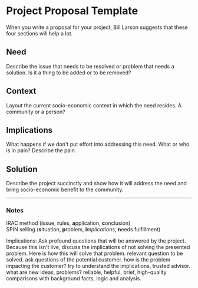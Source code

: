 # Project Proposal Template
When you write a proposal for your project, Bill Larson suggests that these four sections will help a lot.

## Need
Describe the issue that needs to be resolved or problem that needs a solution. Is it a thing to be added or to be removed?
## Context
Layout the current socio-economic context in which the need resides. A community or a person?
## Implications
What happens if we don't put effort into addressing this need.  What or who is in pain? Describe the pain. 
## Solution
Describe the project succinctly and show how it will address the need and bring socio-economic benefit to the community.

---
### Notes

IRAC method (**i**ssue, **r**ules, **a**pplication, **c**onclusion)  
SPIN selling (**s**ituation, **p**roblem, **i***mplications*, **n**eeds fulfillment)  

Implications: Ask profound questions that will be answered by the project. Because this isn't live, discuss the implications of not solving the presented problem. Here is how this will solve that problem.
relevant question to be solved. ask questions of the potential customer. how is the problem impacting the customer? try to understand the implications, trusted advisor. what are new ideas, problems? reliable, helpful, brief, high-quality comparisons with background facts, logic and analysis.